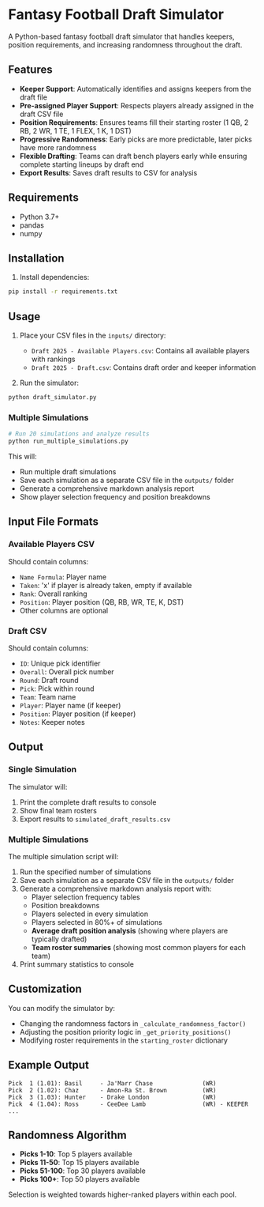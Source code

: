 # Fantasy Football Draft Simulator

A Python-based fantasy football draft simulator that handles keepers, position requirements, and increasing randomness throughout the draft.

## Features

- **Keeper Support**: Automatically identifies and assigns keepers from the draft file
- **Pre-assigned Player Support**: Respects players already assigned in the draft CSV file
- **Position Requirements**: Ensures teams fill their starting roster (1 QB, 2 RB, 2 WR, 1 TE, 1 FLEX, 1 K, 1 DST)
- **Progressive Randomness**: Early picks are more predictable, later picks have more randomness
- **Flexible Drafting**: Teams can draft bench players early while ensuring complete starting lineups by draft end
- **Export Results**: Saves draft results to CSV for analysis

## Requirements

- Python 3.7+
- pandas
- numpy

## Installation

1. Install dependencies:
```bash
pip install -r requirements.txt
```

## Usage

1. Place your CSV files in the `inputs/` directory:
   - `Draft 2025 - Available Players.csv`: Contains all available players with rankings
   - `Draft 2025 - Draft.csv`: Contains draft order and keeper information

2. Run the simulator:
```bash
python draft_simulator.py
```

### Multiple Simulations
```bash
# Run 20 simulations and analyze results
python run_multiple_simulations.py
```

This will:
- Run multiple draft simulations
- Save each simulation as a separate CSV file in the `outputs/` folder
- Generate a comprehensive markdown analysis report
- Show player selection frequency and position breakdowns

## Input File Formats

### Available Players CSV
Should contain columns:
- `Name Formula`: Player name
- `Taken`: 'x' if player is already taken, empty if available
- `Rank`: Overall ranking
- `Position`: Player position (QB, RB, WR, TE, K, DST)
- Other columns are optional

### Draft CSV
Should contain columns:
- `ID`: Unique pick identifier
- `Overall`: Overall pick number
- `Round`: Draft round
- `Pick`: Pick within round
- `Team`: Team name
- `Player`: Player name (if keeper)
- `Position`: Player position (if keeper)
- `Notes`: Keeper notes

## Output

### Single Simulation
The simulator will:
1. Print the complete draft results to console
2. Show final team rosters
3. Export results to `simulated_draft_results.csv`

### Multiple Simulations
The multiple simulation script will:
1. Run the specified number of simulations
2. Save each simulation as a separate CSV file in the `outputs/` folder
3. Generate a comprehensive markdown analysis report with:
   - Player selection frequency tables
   - Position breakdowns
   - Players selected in every simulation
   - Players selected in 80%+ of simulations
   - **Average draft position analysis** (showing where players are typically drafted)
   - **Team roster summaries** (showing most common players for each team)
4. Print summary statistics to console

## Customization

You can modify the simulator by:
- Changing the randomness factors in `_calculate_randomness_factor()`
- Adjusting the position priority logic in `_get_priority_positions()`
- Modifying roster requirements in the `starting_roster` dictionary

## Example Output

```
Pick  1 (1.01): Basil     - Ja'Marr Chase              (WR)
Pick  2 (1.02): Chaz      - Amon-Ra St. Brown          (WR)
Pick  3 (1.03): Hunter    - Drake London               (WR)
Pick  4 (1.04): Ross      - CeeDee Lamb                (WR) - KEEPER
...
```

## Randomness Algorithm

- **Picks 1-10**: Top 5 players available
- **Picks 11-50**: Top 15 players available  
- **Picks 51-100**: Top 30 players available
- **Picks 100+**: Top 50 players available

Selection is weighted towards higher-ranked players within each pool.
